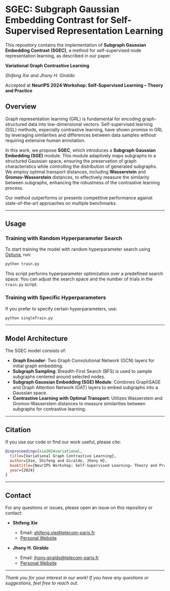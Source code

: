 # SGEC: Subgraph Gaussian Embedding Contrast for Self-Supervised Representation Learning

This repository contains the implementation of **Subgraph Gaussian Embedding Contrast (SGEC)**, a method for self-supervised node representation learning, as described in our paper:

**Variational Graph Contrastive Learning**

*Shifeng Xie and Jhony H. Giraldo*

Accepted at **NeurIPS 2024 Workshop: Self-Supervised Learning – Theory and Practice**


## Overview

Graph representation learning (GRL) is fundamental for encoding graph-structured data into low-dimensional vectors. Self-supervised learning (SSL) methods, especially contrastive learning, have shown promise in GRL by leveraging similarities and differences between data samples without requiring extensive human annotation.

In this work, we propose **SGEC**, which introduces a **Subgraph Gaussian Embedding (SGE)** module. This module adaptively maps subgraphs to a structured Gaussian space, ensuring the preservation of graph characteristics while controlling the distribution of generated subgraphs. We employ optimal transport distances, including **Wasserstein** and **Gromov-Wasserstein** distances, to effectively measure the similarity between subgraphs, enhancing the robustness of the contrastive learning process.

Our method outperforms or presents competitive performance against state-of-the-art approaches on multiple benchmarks.

---


## Usage

### Training with Random Hyperparameter Search

To start training the model with random hyperparameter search using [Optuna](https://optuna.org/), run:

```bash
python train.py
```

This script performs hyperparameter optimization over a predefined search space. You can adjust the search space and the number of trials in the `train.py` script.

### Training with Specific Hyperparameters

If you prefer to specify certain hyperparameters, use:

```bash
python singleTrain.py 
```
---

## Model Architecture

The SGEC model consists of:

- **Graph Encoder**: Two Graph Convolutional Network (GCN) layers for initial graph embedding.
- **Subgraph Sampling**: Breadth-First Search (BFS) is used to sample subgraphs centered around selected nodes.
- **Subgraph Gaussian Embedding (SGE) Module**: Combines GraphSAGE and Graph Attention Network (GAT) layers to embed subgraphs into a Gaussian space.
- **Contrastive Learning with Optimal Transport**: Utilizes Wasserstein and Gromov-Wasserstein distances to measure similarities between subgraphs for contrastive learning.

---

## Citation

If you use our code or find our work useful, please cite:

```bibtex
@inproceedings{xie2024variational,
  title={Variational Graph Contrastive Learning},
  author={Xie, Shifeng and Giraldo, Jhony H},
  booktitle={NeurIPS Workshop: Self-Supervised Learning– Theory and Practice},
  year={2024}
}
```

---

## Contact

For any questions or issues, please open an issue on this repository or contact:

- **Shifeng Xie**
  - Email: [shifeng.xie@telecom-paris.fr](mailto:shifeng.xie@telecom-paris.fr)
  - [Personal Website](https://www.linkedin.com/in/shifeng-xie-953757209/)

- **Jhony H. Giraldo**
  - Email: [jhony.giraldo@telecom-paris.fr](mailto:jhony.giraldo@telecom-paris.fr)
  - [Personal Website](https://sites.google.com/view/jhonygiraldo)

---

*Thank you for your interest in our work! If you have any questions or suggestions, feel free to reach out.*
